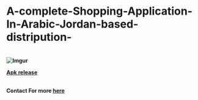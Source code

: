 # A-complete-Shopping-Application-In-Arabic-Jordan-based-distripution-
<br  ><b>  ![Imgur](https://raw.githubusercontent.com/RashedAlkhatib/A-complete-Shopping-Application-In-Arabic-Jordan-based-distripution-/master/Webp.net-resizeimage%20(15).png) 
 <br ><b> 
 
 <a href="https://github.com/RashedAlkhatib/A-complete-Shopping-Application-In-Arabic-Jordan-based-distripution-/raw/master/JoShop.apk">Apk release</a>
 
  
<br><b> Contact For more
  <a href="http://rashedalkhatib.epizy.com/" >here</a>
